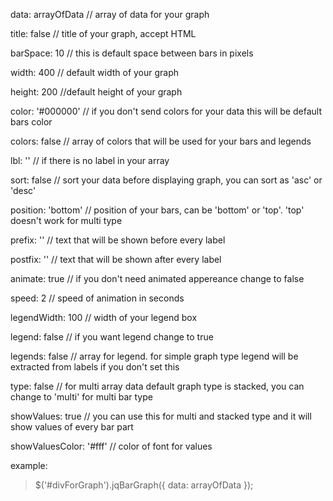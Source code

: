 data: arrayOfData // array of data for your graph

title: false // title of your graph, accept HTML

barSpace: 10 // this is default space between bars in pixels

width: 400 // default width of your graph

height: 200 //default height of your graph

color: '#000000' // if you don't send colors for your data this will be default bars color

colors: false // array of colors that will be used for your bars and legends

lbl: '' // if there is no label in your array

sort: false // sort your data before displaying graph, you can sort as 'asc' or 'desc'

position: 'bottom' // position of your bars, can be 'bottom' or 'top'. 'top' doesn't work for multi type

prefix: '' // text that will be shown before every label

postfix: '' // text that will be shown after every label

animate: true // if you don't need animated appereance change to false

speed: 2 // speed of animation in seconds

legendWidth: 100 // width of your legend box

legend: false // if you want legend change to true

legends: false // array for legend. for simple graph type legend will be extracted from labels if you don't set this

type: false // for multi array data default graph type is stacked, you can change to 'multi' for multi bar type

showValues: true // you can use this for multi and stacked type and it will show values of every bar part

showValuesColor: '#fff' // color of font for values



example:
> $('#divForGraph').jqBarGraph({ data: arrayOfData });